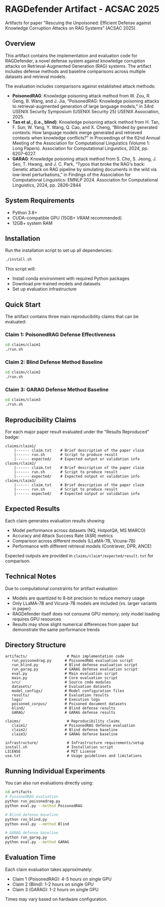 # RAGDefender Artifact - ACSAC 2025

Artifacts for paper "Rescuing the Unpoisoned: Efficient Defense against Knowledge Corruption Attacks on RAG Systems" (ACSAC 2025).

## Overview

This artifact contains the implementation and evaluation code for RAGDefender, a novel defense system against knowledge corruption attacks on Retrieval-Augmented Generation (RAG) systems. The artifact includes defense methods and baseline comparisons across multiple datasets and retrieval models.

The evaluation includes comparisons against established attack methods:
- **PoisonedRAG**: Knowledge poisoning attack method from W. Zou, R. Geng, B. Wang, and J. Jia, “PoisonedRAG: Knowledge poisoning attacks to retrieval-augmented generation of large language models,” in 34rd USENIX Security Symposium (USENIX Security 25) USENIX Association, 2025.
- **Tan et al., (i.e., blind)**: Knowledge poisoning attack method from H. Tan, F. Sun, W. Yang, Y. Wang, Q. Cao, and X. Cheng, “Blinded by generated contexts: How language models merge generated and retrieved contexts when knowledge conflicts?” in Proceedings of the 62nd Annual Meeting of the Association for Computational Linguistics (Volume 1: Long Papers). Association for Computational Linguistics, 2024, pp. 6207–6227.
- **GARAG**: Knowledge poisoning attack method from S. Cho, S. Jeong, J. Seo, T. Hwang, and J. C. Park, “Typos that broke the RAG‘s back: Genetic attack on RAG pipeline by simulating documents in the wild via low-level perturbations,” in Findings of the Association for Computational Linguistics: EMNLP 2024. Association for Computational Linguistics, 2024, pp. 2826–2844

## System Requirements

- Python 3.8+
- CUDA-compatible GPU (15GB+ VRAM recommended)
- 12GB+ system RAM

## Installation

Run the installation script to set up all dependencies:

```bash
./install.sh
```

This script will:
- Install conda environment with required Python packages
- Download pre-trained models and datasets
- Set up evaluation infrastructure

## Quick Start

The artifact contains three main reproducibility claims that can be evaluated:

### Claim 1: PoisonedRAG Defense Effectiveness
```bash
cd claims/claim1
./run.sh
```

### Claim 2: Blind Defense Method Baseline
```bash
cd claims/claim2
./run.sh
```

### Claim 3: GARAG Defense Method Baseline
```bash
cd claims/claim3
./run.sh
```

## Reproducibility Claims

For each major paper result evaluated under the "Results Reproduced" badge:

```
claims/claim1/
    |------ claim.txt    # Brief description of the paper claim
    |------ run.sh       # Script to produce result
    |------ expected/    # Expected output or validation info
claims/claim2/
    |------ claim.txt    # Brief description of the paper claim
    |------ run.sh       # Script to produce result
    |------ expected/    # Expected output or validation info
claims/claim3/
    |------ claim.txt    # Brief description of the paper claim
    |------ run.sh       # Script to produce result
    |------ expected/    # Expected output or validation info
```

## Expected Results

Each claim generates evaluation results showing:
- Model performance across datasets (NQ, HotpotQA, MS MARCO)
- Accuracy and Attack Success Rate (ASR) metrics
- Comparison across different models (LLaMA-7B, Vicuna-7B)
- Performance with different retrieval models (Contriever, DPR, ANCE)

Expected outputs are provided in `claims/claim*/expected/result.txt` for comparison.

## Technical Notes

Due to computational constraints for artifact evaluation:
- Models are quantized to 8-bit precision to reduce memory usage
- Only LLaMA-7B and Vicuna-7B models are included (vs. larger variants in paper)
- RAGDefender itself does not consume GPU memory; only model loading requires GPU resources
- Results may show slight numerical differences from paper but demonstrate the same performance trends

## Directory Structure

```
artifacts/                  # Main implementation code
   run_poisonedrag.py      # PoisonedRAG evaluation script
   run_blind.py            # Blind defense evaluation script
   run_garag.py            # GARAG defense evaluation script
   eval.py                 # Main evaluation script
   main.py                 # Core evaluation script
   src/                    # Source code modules
   datasets/               # Evaluation datasets
   model_configs/          # Model configuration files
   results/                # Evaluation results
   logs/                   # Execution logs
   poisoned_corpus/        # Poisoned document datasets
   blind/                  # Blind defense results
   GARAG/                  # GARAG defense results

claims/                     # Reproducibility claims
   claim1/                 # PoisonedRAG defense evaluation
   claim2/                 # Blind defense baseline
   claim3/                 # GARAG defense baseline

infrastructure/             # Infrastructure requirements/setup
install.sh                  # Installation script
LICENSE                     # MIT License
use.txt                     # Usage guidelines and limitations
```

## Running Individual Experiments

You can also run evaluations directly using:

```bash
cd artifacts
# PoisonedRAG evaluation
python run_poisonedrag.py
python eval.py --method PoisonedRAG

# Blind defense baseline
python run_blind.py
python eval.py --method Blind

# GARAG defense baseline
python run_garag.py
python eval.py --method GARAG
```

## Evaluation Time

Each claim evaluation takes approximately:
- Claim 1 (PoisonedRAG): 4-5 hours on single GPU
- Claim 2 (Blind): 1-2 hours on single GPU
- Claim 3 (GARAG): 1-2 hours on single GPU

Times may vary based on hardware configuration.

